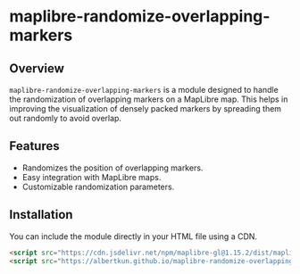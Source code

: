 # maplibre-randomize-overlapping-markers

## Overview
`maplibre-randomize-overlapping-markers` is a module designed to handle the randomization of overlapping markers on a MapLibre map. This helps in improving the visualization of densely packed markers by spreading them out randomly to avoid overlap.

## Features
- Randomizes the position of overlapping markers.
- Easy integration with MapLibre maps.
- Customizable randomization parameters.

## Installation
You can include the module directly in your HTML file using a CDN.

```html
<script src="https://cdn.jsdelivr.net/npm/maplibre-gl@1.15.2/dist/maplibre-gl.js"></script>
<script src="https://albertkun.github.io/maplibre-randomize-overlapping-markers/randomizeMarkers.js"></script>
```
